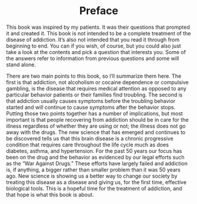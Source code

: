 <center><h1>Preface</h1></center>

This book was inspired by my patients. It was their questions that prompted it and created it.
This book is not intended to be a complete treatment of the disease of addiction. It’s also not intended that you read it through from beginning to end. You can if you wish, of course, but you could also just take a look at the contents and pick a question that interests you. Some of the answers refer to information from previous questions and some will stand alone.

There are two main points to this book, so I’ll summarize them here. The first is that addiction, not alcoholism or cocaine dependence or compulsive gambling, is the disease that requires medical attention as opposed to any particular behavior patients or their families find troubling. The second is that addiction usually causes symptoms before the troubling behavior started and will continue to cause symptoms after the behavior stops. Putting those two points together has a number of implications, but most important is that people recovering from addiction should be in care for the illness regardless of whether they are using or not; the illness does not go away with the drugs. The new science that has emerged and continues to be discovered tells us that this brain disease is a chronic progressive condition that requires care throughout the life cycle much as does diabetes, asthma, and hypertension. For the past 50 years our focus has been on the drug and the behavior as evidenced by our legal efforts such as the “War Against Drugs.” These efforts have largely failed and addiction is, if anything, a bigger rather than smaller problem than it was 50 years ago. New science is showing us a better way to change our society by treating this disease as a disease and giving us, for the first time, effective biological tools. This is a hopeful time for the treatment of addiction, and that hope is what this book is about.

